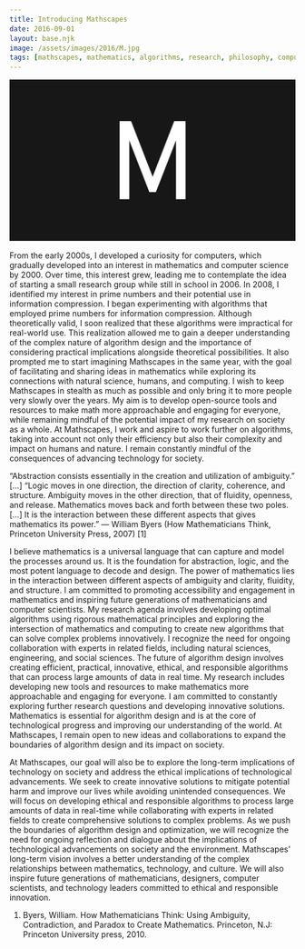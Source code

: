 ```yaml
---
title: Introducing Mathscapes
date: 2016-09-01
layout: base.njk
image: /assets/images/2016/M.jpg
tags: [mathscapes, mathematics, algorithms, research, philosophy, computers, science, humanities]
--- 
```


![Cover](/assets/images/2016/M.jpg)

From the early 2000s, I developed a curiosity for computers, which gradually developed into an interest in mathematics and computer science by 2000. Over time, this interest grew, leading me to contemplate the idea of starting a small research group while still in school in 2006. In 2008, I identified my interest in prime numbers and their potential use in information compression. I began experimenting with algorithms that employed prime numbers for information compression. Although theoretically valid, I soon realized that these algorithms were impractical for real-world use. This realization allowed me to gain a deeper understanding of the complex nature of algorithm design and the importance of considering practical implications alongside theoretical possibilities. It also prompted me to start imagining Mathscapes in the same year, with the goal of facilitating and sharing ideas in mathematics while exploring its connections with natural science, humans, and computing. I wish to keep Mathscapes in stealth as much as possible and only bring it to more people very slowly over the years. My aim is to develop open-source tools and resources to make math more approachable and engaging for everyone, while remaining mindful of the potential impact of my research on society as a whole. At Mathscapes, I work and aspire to work further on algorithms, taking into account not only their efficiency but also their complexity and impact on humans and nature. I remain constantly mindful of the consequences of advancing technology for society.

“Abstraction consists essentially in the creation and utilization of ambiguity.” \[…\] “Logic moves in one direction, the direction of clarity, coherence, and structure. Ambiguity moves in the other direction, that of fluidity, openness, and release. Mathematics moves back and forth between these two poles. \[…\] It is the interaction between these different aspects that gives mathematics its power.” — William Byers (How Mathematicians Think, Princeton University Press, 2007) [1]

I believe mathematics is a universal language that can capture and model the processes around us. It is the foundation for abstraction, logic, and the most potent language to decode and design. The power of mathematics lies in the interaction between different aspects of ambiguity and clarity, fluidity, and structure. I am committed to promoting accessibility and engagement in mathematics and inspiring future generations of mathematicians and computer scientists. My research agenda involves developing optimal algorithms using rigorous mathematical principles and exploring the intersection of mathematics and computing to create new algorithms that can solve complex problems innovatively. I recognize the need for ongoing collaboration with experts in related fields, including natural sciences, engineering, and social sciences. The future of algorithm design involves creating efficient, practical, innovative, ethical, and responsible algorithms that can process large amounts of data in real time. My research includes developing new tools and resources to make mathematics more approachable and engaging for everyone. I am committed to constantly exploring further research questions and developing innovative solutions. Mathematics is essential for algorithm design and is at the core of technological progress and improving our understanding of the world. At Mathscapes, I remain open to new ideas and collaborations to expand the boundaries of algorithm design and its impact on society.

At Mathscapes, our goal will also be to explore the long-term implications of technology on society and address the ethical implications of technological advancements. We seek to create innovative solutions to mitigate potential harm and improve our lives while avoiding unintended consequences. We will focus on developing ethical and responsible algorithms to process large amounts of data in real-time while collaborating with experts in related fields to create comprehensive solutions to complex problems. As we push the boundaries of algorithm design and optimization, we will recognize the need for ongoing reflection and dialogue about the implications of technological advancements on society and the environment. Mathscapes' long-term vision involves a better understanding of the complex relationships between mathematics, technology, and culture. We will also inspire future generations of mathematicians, designers, computer scientists, and technology leaders committed to ethical and responsible innovation.

1. Byers, William. How Mathematicians Think: Using Ambiguity, Contradiction, and Paradox to Create Mathematics. Princeton, N.J: Princeton University press, 2010.